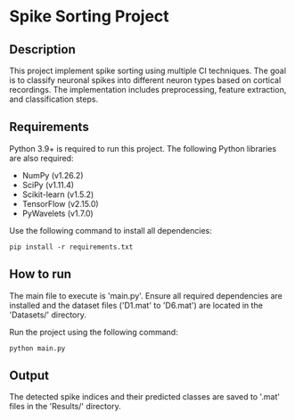 # Spike Sorting Project

## Description
This project implement spike sorting using multiple CI techniques. The goal is to classify neuronal spikes into different neuron types based on cortical recordings. The implementation includes preprocessing, feature extraction, and classification steps.

## Requirements
Python 3.9+ is required to run this project. The following Python libraries are also required:
- NumPy (v1.26.2)
- SciPy (v1.11.4)
- Scikit-learn (v1.5.2)
- TensorFlow (v2.15.0)
- PyWavelets (v1.7.0)

Use the following command to install all dependencies:
```
pip install -r requirements.txt
```

## How to run
The main file to execute is 'main.py'. Ensure all required dependencies are installed and the dataset files ('D1.mat' to 'D6.mat') are located in the 'Datasets/' directory.

Run the project using the following command:
```
python main.py
```

## Output
The detected spike indices and their predicted classes are saved to '.mat' files in the 'Results/' directory.

